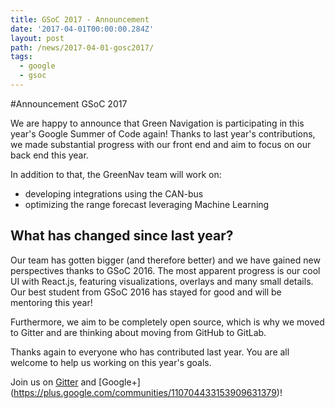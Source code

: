```yaml
---
title: GSoC 2017 - Announcement
date: '2017-04-01T00:00:00.284Z'
layout: post
path: /news/2017-04-01-gosc2017/
tags:
  - google
  - gsoc
---
```


#Announcement GSoC 2017

We are happy to announce that Green Navigation is participating in this year's Google Summer of Code again! 
Thanks to last year's contributions, we made substantial progress with our front end and aim to focus on our back end this year.

In addition to that, the GreenNav team will work on:

- developing integrations using the CAN-bus
- optimizing the range forecast leveraging Machine Learning

## What has changed since last year? 
Our team has gotten bigger (and therefore better) and we have gained new perspectives thanks to GSoC 2016. The most apparent progress is our cool UI with React.js, featuring visualizations, overlays and many small details. Our best student from GSoC 2016 has stayed for good and will be mentoring this year!

Furthermore, we aim to be completely open source, which is why we moved to Gitter and are thinking about moving from GitHub to GitLab. 

Thanks again to everyone who has contributed last year. You are all welcome to help us working on this year's goals.

Join us on [Gitter](https://gitter.im/greennav/)
and [Google+] (https://plus.google.com/communities/110704433153909631379)!
